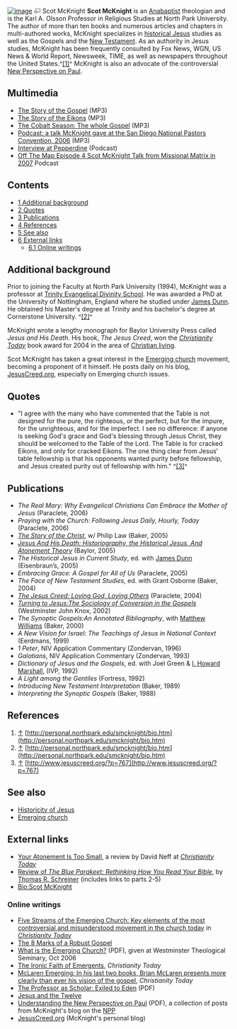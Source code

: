 [![image](images/0/01/McKnight.jpg)](http://www.theopedia.com/File:McKnight.jpg)
[![image](data:image/png;base64,iVBORw0KGgoAAAANSUhEUgAAAA8AAAALCAAAAACFLIiAAAAAAnRSTlMA/1uRIrUAAABPSURBVAjXY/j///+5vXDwjAHIr26ZAgXZe8H8a/+hoIcw/9nevdVL9+79DuPvzQYZFPUezu8BMZLXgkExnD8HAu6hqv//n+HZVjD4DuUDAKlChD3fj6aPAAAAAElFTkSuQmCC)](http://www.theopedia.com/File:McKnight.jpg "Enlarge")
Scot McKnight
**Scot McKnight** is an [Anabaptist](Anabaptist "Anabaptist")
theologian and is the Karl A. Olsson Professor in Religious Studies
at North Park University. The author of more than ten books and
numerous articles and chapters in multi-authored works, McKnight
specializes in
[historical Jesus](Historical_Jesus "Historical Jesus") studies as
well as the Gospels and the
[New Testament](New_Testament "New Testament"). As an authority in
Jesus studies, McKnight has been frequently consulted by Fox News,
WGN, US News & World Report, Newsweek, TIME, as well as newspapers
throughout the United States.^[[1]](#note-0)^ McKnight is also an
advocate of the controversial
[New Perspective on Paul](New_Perspective_on_Paul "New Perspective on Paul").

## Multimedia

-   [The Story of the Gospel](http://media.gospelcom.net/iv/gfm/07/mcknight-070308.mp3)
    (MP3)
-   [The Story of the Eikons](http://media.gospelcom.net/iv/gfm/07/mcknight-070306.mp3)
    (MP3)
-   [The Cobalt Season: The whole Gospel](http://media.libsyn.com/media/emergent/ep-2007-07-03-McKnight.mp3)
    (MP3)
-   [Podcast: a talk McKnight gave at the San Diego National Pastors Convention, 2006](http://emergent-us.typepad.com/podcasts/files/emergent_podcast_008.mp3)
    (MP3)
-   [Interview at Pepperdine](http://www.pepperdine.edu/pepperdinepeople/podcasts/)
    (Podcast)
-   [Off The Map Episode 4 Scot McKnight Talk from Missional Matrix in 2007](http://phobos.apple.com/WebObjects/MZStore.woa/wa/viewPodcast?id=286366987)
    Podcast

## Contents

-   [1 Additional background](#Additional_background)
-   [2 Quotes](#Quotes)
-   [3 Publications](#Publications)
-   [4 References](#References)
-   [5 See also](#See_also)
-   [6 External links](#External_links)
    -   [6.1 Online writings](#Online_writings)


## Additional background

Prior to joining the Faculty at North Park University (1994),
McKnight was a professor at
[Trinity Evangelical Divinity School](Trinity_Evangelical_Divinity_School "Trinity Evangelical Divinity School").
He was awarded a PhD at the University of Nottingham, England where
he studied under [James Dunn](James_Dunn "James Dunn"). He obtained
his Master's degree at Trinity and his bachelor's degree at
Cornerstone University. ^[[2]](#note-1)^

McKnight wrote a lengthy monograph for Baylor University Press
called *Jesus and His Death*. His book, *The Jesus Creed*, won the
*[Christianity Today](Christianity_Today "Christianity Today")*
book award for 2004 in the area of
[Christian living](Christian_living "Christian living").

Scot McKnight has taken a great interest in the
[Emerging church](Emerging_church "Emerging church") movement,
becoming a proponent of it himself. He posts daily on his blog,
[JesusCreed.org](http://www.jesuscreed.org), especially on Emerging
church issues.

## Quotes

-   "I agree with the many who have commented that the Table is not
    designed for the pure, the righteous, or the perfect, but for the
    impure, for the unrighteous, and for the imperfect. I see no
    difference: if anyone is seeking God's grace and God's blessing
    through Jesus Christ, they should be welcomed to the Table of the
    Lord. The Table is for cracked Eikons, and only for cracked Eikons.
    The one thing clear from Jesus' table fellowship is that his
    opponents wanted purity before fellowship, and Jesus created purity
    out of fellowship with him." ^[[3]](#note-2)^

## Publications

-   *The Real Mary: Why Evangelical Christians Can Embrace the Mother of Jesus*
    (Paraclete, 2006)
-   *Praying with the Church: Following Jesus Daily, Hourly, Today*
    (Paraclete, 2006)
-   *[The Story of the Christ](http://books.google.com/books?id=UlRbWI6C3lwC&printsec=frontcover#PPP5,M1)*,
    w/ Philip Law (Baker, 2005)
-   *[Jesus And His Death: Historiography, the Historical Jesus, And Atonement Theory](http://books.google.com/books?id=GLvGMplSO_sC&printsec=frontcover)*
    (Baylor, 2005)
-   *The Historical Jesus in Current Study*, ed. with
    [James Dunn](James_Dunn "James Dunn") (Eisenbraun’s, 2005)
-   *Embracing Grace: A Gospel for All of Us* (Paraclete, 2005)
-   *The Face of New Testament Studies*, ed. with Grant Osborne
    (Baker, 2004)
-   *[The Jesus Creed: Loving God, Loving Others](http://books.google.com/books?id=Rp3jo6km2DYC&printsec=frontcover)*
    (Paraclete, 2004)
-   *[Turning to Jesus:The Sociology of Conversion in the Gospels](http://books.google.com/books?id=0dYeFEqwOIQC&printsec=frontcover)*
    (Westminster John Knox, 2002)
-   *The Synoptic Gospels:An Annotated Bibliography*, with
    [Matthew Williams](Matthew_Williams "Matthew Williams") (Baker,
    2000)
-   *A New Vision for Israel: The Teachings of Jesus in National Context*
    (Eerdmans, 1999)
-   *1 Peter*, NIV Application Commentary (Zondervan, 1996)
-   *Galatians*, NIV Application Commentary (Zondervan, 1993)
-   *Dictionary of Jesus and the Gospels*, ed. with Joel Green &
    [I. Howard Marshall](I._Howard_Marshall "I. Howard Marshall"),
    (IVP, 1992)
-   *A Light among the Gentiles* (Fortress, 1992)
-   *Introducing New Testament Interpretation* (Baker, 1989)
-   *Interpreting the Synoptic Gospels* (Baker, 1988)

## References

1.  [↑](#ref-0)
    [http://personal.northpark.edu/smcknight/bio.htm](http://personal.northpark.edu/smcknight/bio.htm)
2.  [↑](#ref-1)
    [http://personal.northpark.edu/smcknight/bio.htm](http://personal.northpark.edu/smcknight/bio.htm)
3.  [↑](#ref-2)
    [http://www.jesuscreed.org/?p=767](http://www.jesuscreed.org/?p=767)

## See also

-   [Historicity of Jesus](Historicity_of_Jesus "Historicity of Jesus")
-   [Emerging church](Emerging_church "Emerging church")

## External links

-   [Your Atonement Is Too Small](http://www.christianitytoday.com/ct/2008/may/27.69.html),
    a review by David Neff at
    *[Christianity Today](Christianity_Today "Christianity Today")*
-   [Review of *The Blue Parakeet: Rethinking How You Read Your Bible*](http://www.cbmw.org/Blog/Posts/A-Review-of-McKnight-s-The-Blue-Parakeet-Part-I),
    by [Thomas R. Schreiner](Thomas_R._Schreiner "Thomas R. Schreiner")
    (includes links to parts 2-5)
-   [Bio:Scot McKnight](http://blog.beliefnet.com/jesuscreed/bio-scot-mcknight.html)

### Online writings

-   [Five Streams of the Emerging Church: Key elements of the most controversial and misunderstood movement in the church today](http://www.christianitytoday.com/ct/2007/february/11.35.html)
    in *[Christianity Today](Christianity_Today "Christianity Today")*
-   [The 8 Marks of a Robust Gospel](http://www.christianvisionproject.com/2008/03/the_8_marks_of_a_robust_gospel.html)
-   [What is the Emerging Church?](http://www.vanguardchurch.com/mck_ec.pdf)
    (PDF), given at Westminster Theological Seminary, Oct 2006
-   [The Ironic Faith of Emergents](http://www.christianitytoday.com/ct/2008/september/39.62.html),
    *Christianity Today*
-   [McLaren Emerging: In his last two books, Brian McLaren presents more clearly than ever his vision of the gospel](http://www.christianitytoday.com/ct/article_print.html?id=59862),
    *Christianity Today*
-   [The Professor as Scholar: Exiled to Eden](http://www.vanguardchurch.com/the_professor_as_scholar_by_scot_mcknight.pdf)
    (PDF)
-   [Jesus and the Twelve](http://www.bible.org/page.asp?page_id=129)
-   [Understanding the New Perspective on Paul](http://www.vanguardchurch.com/mcknight_npp.pdf)
    (PDF), a collection of posts from McKnight's blog on the
    [NPP](NPP "NPP")
-   [JesusCreed.org](http://blog.beliefnet.com/jesuscreed/)
    (McKnight's personal blog)




